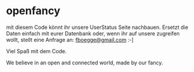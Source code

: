openfancy
=========


mit diesem Code könnt ihr unsere UserStatus Seite nachbauen. Ersetzt die Daten einfach mit eurer Datenbank oder, wenn ihr auf unsere zugreifen wollt, stellt eine Anfrage an: fboegge@gmail.com :-]

Viel Spaß mit dem Code.

We believe in an open and connected world, made by our fancy.
